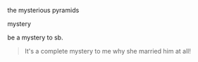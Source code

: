 
the mysterious pyramids

mystery

be a mystery to sb.

>It's a complete mystery to me why she married him at all!

